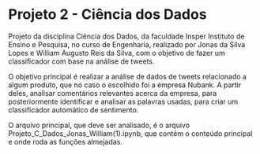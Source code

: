 # Projeto 2 - Ciência dos Dados

Projeto da disciplina Ciência dos Dados, da faculdade Insper Instituto de Ensino e Pesquisa, no curso de Engenharia, realizado por Jonas da Silva Lopes e William Augusto Reis da Silva, com o objetivo de fazer um classificador com base na análise de tweets. 

O objetivo principal é realizar a análise de dados de tweets relacionado a algum produto, que no caso o escolhido foi a empresa Nubank. A partir deles, analisar comentários relevantes acerca da empresa, para posteriormente identificar e analisar as palavras usadas, para criar um classificador automático de sentimento.

O arquivo principal, que deve ser analisado, é o arquivo Projeto_C_Dados_Jonas_William(1).ipynb, que contém o conteúdo principal e onde roda as funções almejadas.